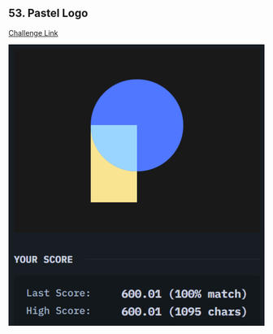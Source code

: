 ## 53. Pastel Logo  
[Challenge Link](https://cssbattle.dev/play/53)  

![Question](../Images/pastelLogo.png)
